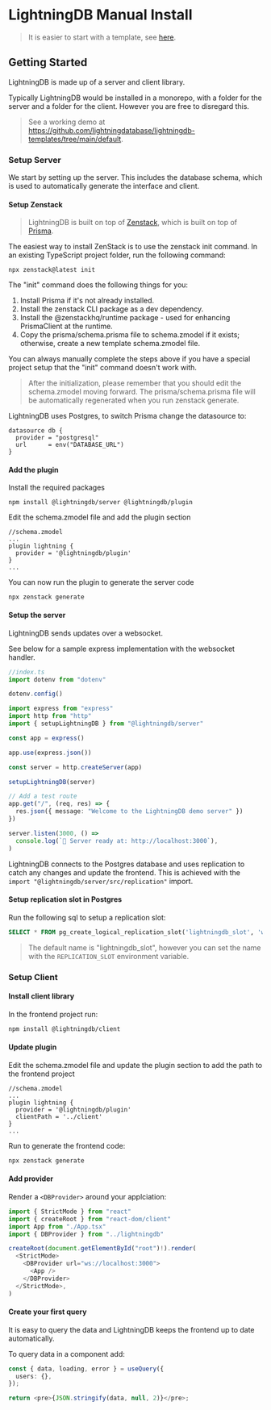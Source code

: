 # LightningDB Manual Install

> It is easier to start with a template, see [here](../README.md).

## Getting Started

LightningDB is made up of a server and client library.

Typically LightningDB would be installed in a monorepo, with a folder for the server and a folder for the client. However you are free to disregard this.

> See a working demo at https://github.com/lightningdatabase/lightningdb-templates/tree/main/default.

### Setup Server

We start by setting up the server. This includes the database schema, which is used to automatically generate the interface and client.

#### Setup Zenstack

> LightningDB is built on top of [Zenstack](https://zenstack.dev/), which is built on top of [Prisma](https://www.prisma.io/).

The easiest way to install ZenStack is to use the zenstack init command. In an existing TypeScript project folder, run the following command:

`npx zenstack@latest init`

The "init" command does the following things for you:

1. Install Prisma if it's not already installed.
2. Install the zenstack CLI package as a dev dependency.
3. Install the @zenstackhq/runtime package - used for enhancing PrismaClient at the runtime.
4. Copy the prisma/schema.prisma file to schema.zmodel if it exists; otherwise, create a new template schema.zmodel file.

You can always manually complete the steps above if you have a special project setup that the "init" command doesn't work with.

> After the initialization, please remember that you should edit the schema.zmodel moving forward. The prisma/schema.prisma file will be automatically regenerated when you run zenstack generate.

LightningDB uses Postgres, to switch Prisma change the datasource to:

```prisma
datasource db {
  provider = "postgresql"
  url      = env("DATABASE_URL")
}
```

#### Add the plugin

Install the required packages

`npm install @lightningdb/server @lightningdb/plugin`

Edit the schema.zmodel file and add the plugin section

```prisma
//schema.zmodel
...
plugin lightning {
  provider = '@lightningdb/plugin'
}
...
```

You can now run the plugin to generate the server code

`npx zenstack generate`

#### Setup the server

LightningDB sends updates over a websocket.

See below for a sample express implementation with the websocket handler.

```typescript
//index.ts
import dotenv from "dotenv"

dotenv.config()

import express from "express"
import http from "http"
import { setupLightningDB } from "@lightningdb/server"

const app = express()

app.use(express.json())

const server = http.createServer(app)

setupLightningDB(server)

// Add a test route
app.get("/", (req, res) => {
  res.json({ message: "Welcome to the LightningDB demo server" })
})

server.listen(3000, () =>
  console.log(`🚀 Server ready at: http://localhost:3000`),
)
```

LightningDB connects to the Postgres database and uses replication to catch any changes and update the frontend. This is achieved with the `import "@lightningdb/server/src/replication"` import.

#### Setup replication slot in Postgres

Run the following sql to setup a replication slot:

```sql
SELECT * FROM pg_create_logical_replication_slot('lightningdb_slot', 'wal2json');
```

> The default name is "lightningdb_slot", however you can set the name with the `REPLICATION_SLOT` environment variable.

### Setup Client

#### Install client library

In the frontend project run:

```bash
npm install @lightningdb/client
```

#### Update plugin

Edit the schema.zmodel file and update the plugin section to add the path to the frontend project

```prisma
//schema.zmodel
...
plugin lightning {
  provider = '@lightningdb/plugin'
  clientPath = '../client'
}
...
```

Run to generate the frontend code:

```bash
npx zenstack generate
```

#### Add provider

Render a `<DBProvider>` around your applciation:

```typescript
import { StrictMode } from "react"
import { createRoot } from "react-dom/client"
import App from "./App.tsx"
import { DBProvider } from "../lightningdb"

createRoot(document.getElementById("root")!).render(
  <StrictMode>
    <DBProvider url="ws://localhost:3000">
      <App />
    </DBProvider>
  </StrictMode>,
)
```

#### Create your first query

It is easy to query the data and LightningDB keeps the frontend up to date automatically.

To query data in a component add:

```typescript
const { data, loading, error } = useQuery({
  users: {},
});

return <pre>{JSON.stringify(data, null, 2)}</pre>;
```
